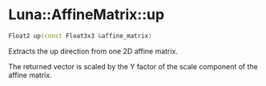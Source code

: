 # Luna::AffineMatrix::up

```c++
Float2 up(const Float3x3 &affine_matrix)
```

Extracts the up direction from one 2D affine matrix. 

The returned vector is scaled by the Y factor of the scale component of the affine matrix. 

